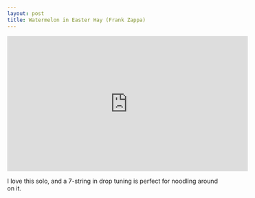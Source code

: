 ```yaml
---
layout: post
title: Watermelon in Easter Hay (Frank Zappa)
---
```


<iframe width="560" height="315" src="https://www.youtube.com/embed/0NQE0jR6cds" frameborder="0" allow="accelerometer; autoplay; encrypted-media; gyroscope; picture-in-picture" allowfullscreen></iframe>

I love this solo, and a 7-string in drop tuning is perfect for noodling around on it.
